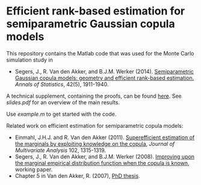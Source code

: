 # Efficient rank-based estimation for semiparametric Gaussian copula models

This repository contains the Matlab code that was used for the Monte Carlo simulation study in

*   Segers, J., R. Van den Akker, and B.J.M. Werker (2014). 
<a href="https://arxiv.org/pdf/1306.6658.pdf">Semiparametric Gaussian copula models: geometry and efficient rank-based estimation.</a> <i>Annals of Statistics</i>, 42(5), 1911-1940.

A technical supplement, containing the proofs, can be found <a href="http://dx.doi.org/10.1214/14-AOS1244SUPP"  target="_blank"  rel="noopener noreferrer">here</a>. See <i>slides.pdf</i> for an overview of the main results. 

Use <i>example.m</i> to get started with the code.

Related work on efficient estimation for semiparametric copula models:
*   Einmahl, J.H.J. and R. Van den Akker (2011). <a href="https://doi.org/10.1016/j.jmva.2011.04.015">Superefficient estimation of the marginals by exploiting knowledge on the copula</a>, <i>Journal of Multivariate Analysis</i> 102, 1315-1319.
*   Segers, J., R. Van den Akker, and B.J.M. Werker (2008). <a href="https://papers.ssrn.com/sol3/papers.cfm?abstract_id=1123502">Improving upon the marginal empirical distribution function when the copula is known</a>, working paper.
*   Chapter 5 in Van den Akker, R. (2007), <a href="https://papers.ssrn.com/sol3/papers.cfm?abstract_id=2412998">PhD thesis</a>.  


